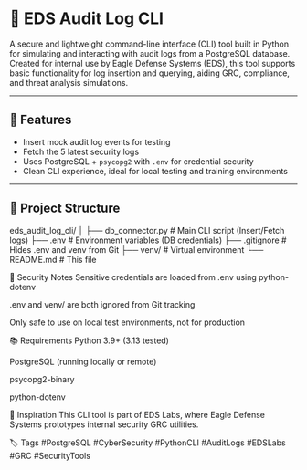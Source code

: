 # 🔐 EDS Audit Log CLI

A secure and lightweight command-line interface (CLI) tool built in Python for simulating and interacting with audit logs from a PostgreSQL database. Created for internal use by Eagle Defense Systems (EDS), this tool supports basic functionality for log insertion and querying, aiding GRC, compliance, and threat analysis simulations.

---

## 🚀 Features

- Insert mock audit log events for testing
- Fetch the 5 latest security logs
- Uses PostgreSQL + `psycopg2` with `.env` for credential security
- Clean CLI experience, ideal for local testing and training environments

---

## 📁 Project Structure

eds_audit_log_cli/ 
│ 
├── db_connector.py # Main CLI script (Insert/Fetch logs) 
├── .env # Environment variables (DB credentials) 
├── .gitignore # Hides .env and venv from Git 
├── venv/ # Virtual environment 
└── README.md # This file

🔐 Security Notes
Sensitive credentials are loaded from .env using python-dotenv

.env and venv/ are both ignored from Git tracking

Only safe to use on local test environments, not for production

📚 Requirements
Python 3.9+ (3.13 tested)

PostgreSQL (running locally or remote)

psycopg2-binary

python-dotenv

🧠 Inspiration
This CLI tool is part of EDS Labs, where Eagle Defense Systems prototypes internal security GRC utilities.

🏷 Tags
#PostgreSQL #CyberSecurity #PythonCLI #AuditLogs #EDSLabs #GRC #SecurityTools
